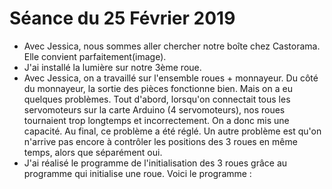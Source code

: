 # Séance du 25 Février 2019

* Avec Jessica, nous sommes aller chercher notre boîte chez Castorama. Elle convient parfaitement(image).
* J'ai installé la lumière sur notre 3ème roue.
* Avec Jessica, on a travaillé sur l'ensemble roues + monnayeur. Du côté du monnayeur, la sortie des pièces fonctionne bien.
Mais on a eu quelques problèmes. Tout d'abord, lorsqu'on connectait tous les servomoteurs sur la carte Arduino (4 servomoteurs), nos roues tournaient trop longtemps et incorrectement. On a donc mis une capacité. Au final, ce problème a été réglé.
Un autre problème est qu'on n'arrive pas encore à contrôler les positions des 3 roues en même temps, alors que séparément oui.
* J'ai réalisé le programme de l'initialisation des 3 roues grâce au programme qui initialise une roue. Voici le programme : 
